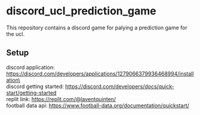 # discord_ucl_prediction_game

This repository contains a discord game for palying a prediction game for the ucl.

## Setup
discord application: https://discord.com/developers/applications/1279066379936468994/installation\ \
discord getting started: https://discord.com/developers/docs/quick-start/getting-started \
replit link: https://replit.com/@laventquinten/ \
football data api: https://www.football-data.org/documentation/quickstart/